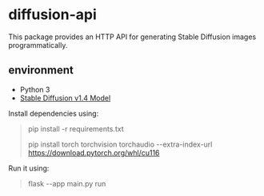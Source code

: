# diffusion-api

This package provides an HTTP API for generating Stable Diffusion images programmatically.

## environment

 * Python 3
 * [Stable Diffusion v1.4 Model]()

Install dependencies using:

> pip install -r requirements.txt
>
> pip install torch torchvision torchaudio --extra-index-url https://download.pytorch.org/whl/cu116

Run it using:

> flask --app main.py run
